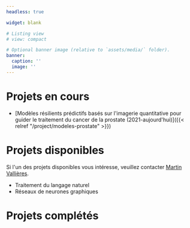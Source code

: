 ```yaml
---
headless: true

widget: blank

# Listing view
# view: compact

# Optional banner image (relative to `assets/media/` folder).
banner:
  caption: ''
  image: ''
---
```


# Projets en cours
- [Modèles résilients prédictifs basés sur l'imagerie quantitative pour guider le traitement du cancer de la prostate (2021-aujourd'hui)]({{< relref "/project/modeles-prostate" >}})


# Projets disponibles

Si l'un des projets disponibles vous intéresse, veuillez contacter 
[Martin Vallières](mailto:Martin.Vallieres@usherbrooke.ca).

- Traitement du langage naturel
- Réseaux de neurones graphiques

# Projets complétés
